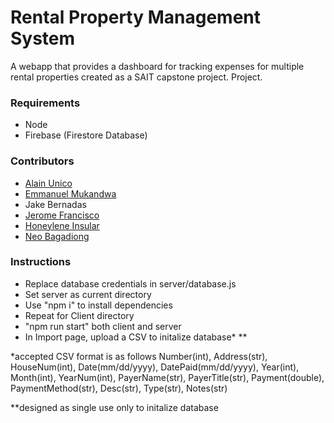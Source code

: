 <h1>Rental Property Management System</h1>

A webapp that provides a dashboard for tracking expenses for multiple rental properties created as a SAIT capstone project.
Project. 

<h3>Requirements</h3>
<ul>
  <li>Node</li>
  <li>Firebase (Firestore Database)</li>
</ul>


<h3>Contributors</h3>
<ul>
<a href="https://github.com/alainunico"><li>Alain Unico</li></a>
<a href="https://github.com/Emmstar"><li>Emmanuel Mukandwa</li></a>
<li>Jake Bernadas</li>
<a href="https://github.com/jfran03"><li>Jerome Francisco</li></a>
<a href="https://github.com/hinsular"><li>Honeylene Insular</li></a>
<a href="https://github.com/neobagadiong"><li>Neo Bagadiong</li></a>
</ul> 

<h3>Instructions</h3>
<ul>
  <li>Replace database credentials in server/database.js</li>
  <li>Set server as current directory</li>
  <li>Use "npm i" to install dependencies</li>
  <li>Repeat for Client directory</li>
  <li>"npm run start" both client and server</li>
  <li>In Import page, upload a CSV to initalize database* **</li>
</ul>
*accepted CSV format is as follows Number(int), Address(str), HouseNum(int), Date(mm/dd/yyyy), DatePaid(mm/dd/yyyy), Year(int), Month(int), YearNum(int), PayerName(str), PayerTitle(str), Payment(double), PaymentMethod(str), Desc(str), Type(str), Notes(str)

**designed as single use only to initalize database

